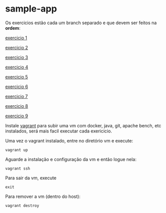 # sample-app

Os exercicios estão cada um branch separado e que devem ser feitos na **ordem**:

[exercicio 1](https://github.com/luizroos/sample-app/tree/e1)

[exercicio 2](https://github.com/luizroos/sample-app/tree/e2)

[exercicio 3](https://github.com/luizroos/sample-app/tree/e3)

[exercicio 4](https://github.com/luizroos/sample-app/tree/e4)

[exercicio 5](https://github.com/luizroos/sample-app/tree/e5)

[exercicio 6](https://github.com/luizroos/sample-app/tree/e6)

[exercicio 7](https://github.com/luizroos/sample-app/tree/e7)

[exercicio 8](https://github.com/luizroos/sample-app/tree/e8)

[exercicio 9](https://github.com/luizroos/sample-app/tree/e9)

Instale [vagrant](https://www.vagrantup.com/) para subir uma vm com docker, java, git, apache bench, etc instalados, será mais facil executar cada exericicio.

Uma vez o vagrant instalado, entre no diretório vm e execute:

```
vagrant up
```
Aguarde a instalação e configuração da vm e então logue nela:

```
vagrant ssh
```

Para sair da vm, execute

```
exit
```

Para remover a vm (dentro do host):

```
vagrant destroy
```
